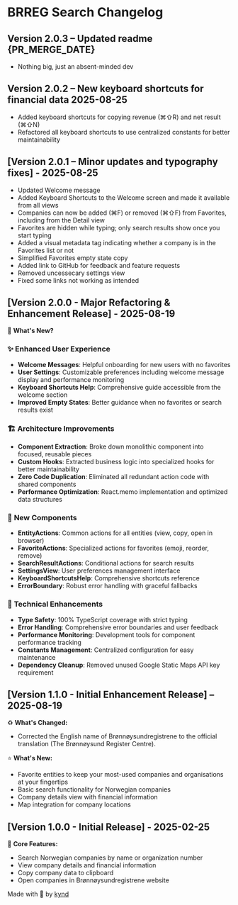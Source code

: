 # BRREG Search Changelog

## Version 2.0.3 – Updated readme {PR_MERGE_DATE}
- Nothing big, just an absent-minded dev

## Version 2.0.2 – New keyboard shortcuts for financial data 2025-08-25
- Added keyboard shortcuts for copying revenue (⌘⇧R) and net result (⌘⇧N)
- Refactored all keyboard shortcuts to use centralized constants for better maintainability

## [Version 2.0.1 – Minor updates and typography fixes] - 2025-08-25
- Updated Welcome message
- Added Keyboard Shortcuts to the Welcome screen and made it available from all views
- Companies can now be added (⌘F) or removed (⌘⇧F) from Favorites, including from the Detail view
- Favorites are hidden while typing; only search results show once you start typing
- Added a visual metadata tag indicating whether a company is in the Favorites list or not
- Simplified Favorites empty state copy
- Added link to GitHub for feedback and feature requests
- Removed uncessecary settings view
- Fixed some links not working as intended

## [Version 2.0.0 - Major Refactoring & Enhancement Release] - 2025-08-19
🚀 **What's New?**

### ✨ **Enhanced User Experience**
- **Welcome Messages**: Helpful onboarding for new users with no favorites
- **User Settings**: Customizable preferences including welcome message display and performance monitoring
- **Keyboard Shortcuts Help**: Comprehensive guide accessible from the welcome section
- **Improved Empty States**: Better guidance when no favorites or search results exist

### 🏗️ **Architecture Improvements**
- **Component Extraction**: Broke down monolithic component into focused, reusable pieces
- **Custom Hooks**: Extracted business logic into specialized hooks for better maintainability
- **Zero Code Duplication**: Eliminated all redundant action code with shared components
- **Performance Optimization**: React.memo implementation and optimized data structures

### 🎨 **New Components**
- **EntityActions**: Common actions for all entities (view, copy, open in browser)
- **FavoriteActions**: Specialized actions for favorites (emoji, reorder, remove)
- **SearchResultActions**: Conditional actions for search results
- **SettingsView**: User preferences management interface
- **KeyboardShortcutsHelp**: Comprehensive shortcuts reference
- **ErrorBoundary**: Robust error handling with graceful fallbacks

### 🔧 **Technical Enhancements**
- **Type Safety**: 100% TypeScript coverage with strict typing
- **Error Handling**: Comprehensive error boundaries and user feedback
- **Performance Monitoring**: Development tools for component performance tracking
- **Constants Management**: Centralized configuration for easy maintenance
- **Dependency Cleanup**: Removed unused Google Static Maps API key requirement

## [Version 1.1.0 - Initial Enhancement Release] – 2025-08-19

♻️ **What's Changed:**
- Corrected the English name of Brønnøysundregistrene to the official translation (The Brønnøysund Register Centre).

⭐ **What's New:**
- Favorite entities to keep your most-used companies and organisations at your fingertips
- Basic search functionality for Norwegian companies
- Company details view with financial information
- Map integration for company locations

## [Version 1.0.0 - Initial Release] - 2025-02-25

🎯 **Core Features:**
- Search Norwegian companies by name or organization number
- View company details and financial information
- Copy company data to clipboard
- Open companies in Brønnøysundregistrene website

Made with 🫶 by [kynd](https://www.kynd.no) 

